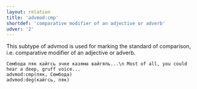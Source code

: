 ```yaml
---
layout: relation
title: 'advmod:cmp'
shortdef: 'comparative modifier of an adjective or adverb'
udver: '2'
---
```


This subtype of advmod is used for marking the standard of comparison, i.e. comparative modifier of an adjective or adverb.

~~~ sdparse
Сембода пяк кайгсь эчке казяма вайгяль...\n Most of all, you could hear a deep, gruff voice...
advmod:cmp(пяк, Сембода)
advmod:deg(кайгсь, пяк)

~~~

<!-- Interlanguage links updated So kvě 14 19:02:55 CEST 2022 -->

